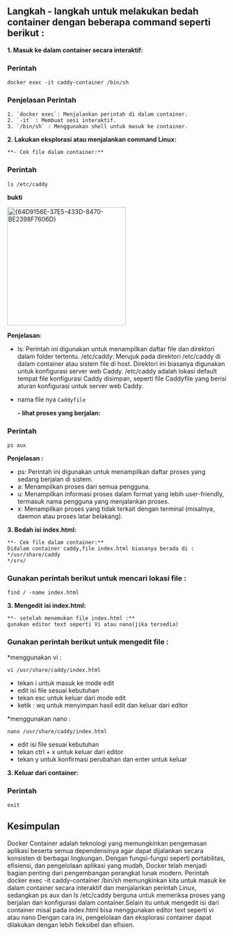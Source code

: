 ## Langkah - langkah untuk melakukan bedah container dengan beberapa command seperti berikut :

**1. Masuk ke dalam container secara interaktif:**

### Perintah 
```
docker exec -it caddy-container /bin/sh
```
### Penjelasan Perintah
    1. `docker exec`: Menjalankan perintah di dalam container.
    2. `-it` : Membuat sesi interaktif.
    3. `/bin/sh` : Menggunakan shell untuk masuk ke container.

**2. Lakukan eksplorasi atau menjalankan command Linux:**

    **- Cek file dalam container:**

### Perintah
```
ls /etc/caddy

```
**bukti**

<img width="272" alt="{64D9156E-37E5-433D-8470-BE2398F7606D}" src="https://github.com/user-attachments/assets/daafeb63-9fe7-466a-9f9f-7ece1efcb79d" />

**Penjelasan**:
- ls: Perintah ini digunakan untuk menampilkan daftar file dan direktori dalam folder tertentu.
    /etc/caddy: Merujuk pada direktori /etc/caddy di dalam container atau sistem file di host. Direktori ini biasanya digunakan untuk konfigurasi server web Caddy.
    /etc/caddy adalah lokasi default tempat file konfigurasi Caddy disimpan, seperti file Caddyfile yang berisi aturan konfigurasi untuk server web Caddy.
- nama file nya `Caddyfile`


    **- lihat proses yang berjalan:**

### Perintah
```
ps aux
```
**Penjelasan :**
- ps: Perintah ini digunakan untuk menampilkan daftar proses yang sedang berjalan di sistem.
- a: Menampilkan proses dari semua pengguna.
- u: Menampilkan informasi proses dalam format yang lebih user-friendly, termasuk nama pengguna yang menjalankan proses.
- x: Menampilkan proses yang tidak terkait dengan terminal (misalnya, daemon atau proses latar belakang).

**3. Bedah isi index.html:**

    **- Cek file dalam container:**
    Didalam container caddy,file index.html biasanya berada di : 
    */usr/share/caddy
    */srv/

### Gunakan perintah berikut untuk mencari lokasi file :
 ```
find / -name index.html

```
**3. Mengedit isi index.html:**

    **- setelah menemukan file index.html :**
    gunakan editor text seperti Vi atau nano(jika tersedia)

### Gunakan perintah berikut untuk mengedit file :
*menggunakan vi :
 ```
vi /usr/share/caddy/index.html
```
* tekan i untuk masuk ke mode edit
* edit isi file sesuai kebutuhan
* tekan esc untuk keluar dari mode edit 
* ketik : wq untuk menyimpan hasil edit dan keluar dari editor

*menggunakan nano :
 ```
nano /usr/share/caddy/index.html
```
* edit isi file sesuai kebutuhan
* tekan ctrl + x untuk keluar dari editor
* tekan y untuk konfirmasi perubahan dan enter untuk keluar

**3. Keluar dari container:**
### Perintah
```
exit
```

## Kesimpulan
Docker Container adalah teknologi yang memungkinkan pengemasan aplikasi beserta semua dependensinya agar dapat dijalankan secara konsisten di berbagai lingkungan. Dengan fungsi-fungsi seperti portabilitas, efisiensi, dan pengelolaan aplikasi yang mudah, Docker telah menjadi bagian penting dari pengembangan perangkat lunak modern. Perintah docker exec -it caddy-container /bin/sh memungkinkan kita untuk masuk ke dalam container secara interaktif dan menjalankan perintah Linux, sedangkan ps aux dan ls /etc/caddy berguna untuk memeriksa proses yang berjalan dan konfigurasi dalam container.Selain itu untuk mengedit isi dari container misal pada index.html bisa menggunakan editor text seperti vi atau nano Dengan cara ini, pengelolaan dan eksplorasi container dapat dilakukan dengan lebih fleksibel dan efisien.

